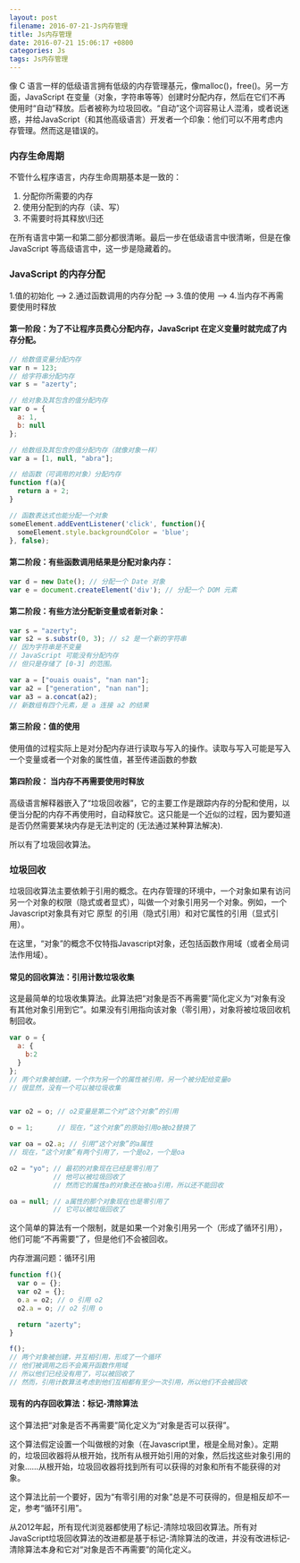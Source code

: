 ```yaml
---
layout: post
filename: 2016-07-21-Js内存管理
title: Js内存管理
date: 2016-07-21 15:06:17 +0800
categories: Js
tags: Js内存管理
---
```


像 C 语言一样的低级语言拥有低级的内存管理基元，像malloc()，free()。另一方面，JavaScript 在变量（对象，字符串等等）创建时分配内存，然后在它们不再使用时“自动”释放。后者被称为垃圾回收。“自动”这个词容易让人混淆，或者说迷惑，并给JavaScript（和其他高级语言）开发者一个印象：他们可以不用考虑内存管理。然而这是错误的。

### 内存生命周期

不管什么程序语言，内存生命周期基本是一致的：

1. 分配你所需要的内存
2. 使用分配到的内存（读、写）
3. 不需要时将其释放\归还

在所有语言中第一和第二部分都很清晰。最后一步在低级语言中很清晰，但是在像JavaScript 等高级语言中，这一步是隐藏着的。

### JavaScript 的内存分配

1.值的初始化 --> 2.通过函数调用的内存分配 --> 3.值的使用 --> 4.当内存不再需要使用时释放

#### 第一阶段：为了不让程序员费心分配内存，JavaScript 在定义变量时就完成了内存分配。

```javascript
// 给数值变量分配内存
var n = 123; 
// 给字符串分配内存
var s = "azerty"; 

// 给对象及其包含的值分配内存
var o = {
  a: 1,
  b: null
}; 

// 给数组及其包含的值分配内存（就像对象一样）
var a = [1, null, "abra"]; 

// 给函数（可调用的对象）分配内存
function f(a){
  return a + 2;
} 

// 函数表达式也能分配一个对象
someElement.addEventListener('click', function(){
  someElement.style.backgroundColor = 'blue';
}, false);
```

#### 第二阶段：有些函数调用结果是分配对象内存：

```javascript
var d = new Date(); // 分配一个 Date 对象
var e = document.createElement('div'); // 分配一个 DOM 元素
```

#### 第二阶段：有些方法分配新变量或者新对象：

```javascript
var s = "azerty";
var s2 = s.substr(0, 3); // s2 是一个新的字符串
// 因为字符串是不变量
// JavaScript 可能没有分配内存
// 但只是存储了 [0-3] 的范围。

var a = ["ouais ouais", "nan nan"];
var a2 = ["generation", "nan nan"];
var a3 = a.concat(a2); 
// 新数组有四个元素，是 a 连接 a2 的结果
```

#### 第三阶段：值的使用

使用值的过程实际上是对分配内存进行读取与写入的操作。读取与写入可能是写入一个变量或者一个对象的属性值，甚至传递函数的参数

#### 第四阶段： 当内存不再需要使用时释放

高级语言解释器嵌入了“垃圾回收器”，它的主要工作是跟踪内存的分配和使用，以便当分配的内存不再使用时，自动释放它。这只能是一个近似的过程，因为要知道是否仍然需要某块内存是无法判定的 (无法通过某种算法解决).

所以有了垃圾回收算法。

### 垃圾回收

垃圾回收算法主要依赖于引用的概念。在内存管理的环境中，一个对象如果有访问另一个对象的权限（隐式或者显式），叫做一个对象引用另一个对象。例如，一个Javascript对象具有对它 原型 的引用（隐式引用）和对它属性的引用（显式引用）。

在这里，“对象”的概念不仅特指Javascript对象，还包括函数作用域（或者全局词法作用域）。

#### 常见的回收算法：引用计数垃圾收集

这是最简单的垃圾收集算法。此算法把“对象是否不再需要”简化定义为“对象有没有其他对象引用到它”。如果没有引用指向该对象（零引用），对象将被垃圾回收机制回收。

```javascript
var o = { 
  a: {
    b:2
  }
}; 
// 两个对象被创建，一个作为另一个的属性被引用，另一个被分配给变量o
// 很显然，没有一个可以被垃圾收集


var o2 = o; // o2变量是第二个对“这个对象”的引用

o = 1;      // 现在，“这个对象”的原始引用o被o2替换了

var oa = o2.a; // 引用“这个对象”的a属性
// 现在，“这个对象”有两个引用了，一个是o2，一个是oa

o2 = "yo"; // 最初的对象现在已经是零引用了
           // 他可以被垃圾回收了
           // 然而它的属性a的对象还在被oa引用，所以还不能回收

oa = null; // a属性的那个对象现在也是零引用了
           // 它可以被垃圾回收了
```

这个简单的算法有一个限制，就是如果一个对象引用另一个（形成了循环引用），他们可能“不再需要”了，但是他们不会被回收。

内存泄漏问题：循环引用

```javascript
function f(){
  var o = {};
  var o2 = {};
  o.a = o2; // o 引用 o2
  o2.a = o; // o2 引用 o

  return "azerty";
}

f();
// 两个对象被创建，并互相引用，形成了一个循环
// 他们被调用之后不会离开函数作用域
// 所以他们已经没有用了，可以被回收了
// 然而，引用计数算法考虑到他们互相都有至少一次引用，所以他们不会被回收
```

#### 现有的内存回收算法：标记-清除算法

这个算法把“对象是否不再需要”简化定义为“对象是否可以获得”。

这个算法假定设置一个叫做根的对象（在Javascript里，根是全局对象）。定期的，垃圾回收器将从根开始，找所有从根开始引用的对象，然后找这些对象引用的对象……从根开始，垃圾回收器将找到所有可以获得的对象和所有不能获得的对象。

这个算法比前一个要好，因为“有零引用的对象”总是不可获得的，但是相反却不一定，参考“循环引用”。

从2012年起，所有现代浏览器都使用了标记-清除垃圾回收算法。所有对JavaScript垃圾回收算法的改进都是基于标记-清除算法的改进，并没有改进标记-清除算法本身和它对“对象是否不再需要”的简化定义。

